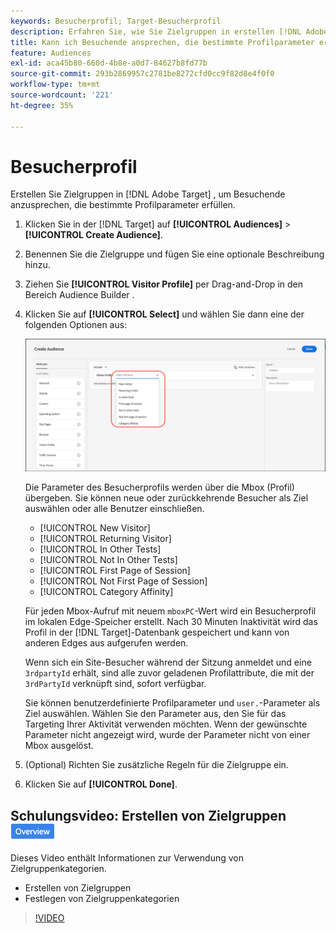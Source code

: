 ```yaml
---
keywords: Besucherprofil; Target-Besucherprofil
description: Erfahren Sie, wie Sie Zielgruppen in erstellen [!DNL Adobe Target]  um Besuchende anzusprechen, die bestimmte Profilparameter erfüllen, z. B. neue oder wiederkehrende Besuchende, Kategorieaffinität und mehr.
title: Kann ich Besuchende ansprechen, die bestimmte Profilparameter erfüllen?
feature: Audiences
exl-id: aca45b80-660d-4b8e-a0d7-84627b8fd77b
source-git-commit: 293b2869957c2781be8272cfd0cc9f82d8e4f0f0
workflow-type: tm+mt
source-wordcount: '221'
ht-degree: 35%

---
```


# Besucherprofil

Erstellen Sie Zielgruppen in [!DNL Adobe Target] , um Besuchende anzusprechen, die bestimmte Profilparameter erfüllen.

1. Klicken Sie in der [!DNL Target] auf **[!UICONTROL Audiences]** > **[!UICONTROL Create Audience]**.
1. Benennen Sie die Zielgruppe und fügen Sie eine optionale Beschreibung hinzu.
1. Ziehen Sie **[!UICONTROL Visitor Profile]** per Drag-and-Drop in den Bereich Audience Builder .

1. Klicken Sie auf **[!UICONTROL Select]** und wählen Sie dann eine der folgenden Optionen aus:

   ![target_visitor_profile Bild](assets/target_visitor_profile.png)

   Die Parameter des Besucherprofils werden über die Mbox (Profil) übergeben. Sie können neue oder zurückkehrende Besucher als Ziel auswählen oder alle Benutzer einschließen.

   * [!UICONTROL New Visitor]
   * [!UICONTROL Returning Visitor]
   * [!UICONTROL In Other Tests]
   * [!UICONTROL Not In Other Tests]
   * [!UICONTROL First Page of Session]
   * [!UICONTROL Not First Page of Session]
   * [!UICONTROL Category Affinity]

   Für jeden Mbox-Aufruf mit neuem `mboxPC`-Wert wird ein Besucherprofil im lokalen Edge-Speicher erstellt. Nach 30 Minuten Inaktivität wird das Profil in der [!DNL Target]-Datenbank gespeichert und kann von anderen Edges aus aufgerufen werden.

   Wenn sich ein Site-Besucher während der Sitzung anmeldet und eine `3rdpartyId` erhält, sind alle zuvor geladenen Profilattribute, die mit der `3rdPartyId` verknüpft sind, sofort verfügbar.

   Sie können benutzerdefinierte Profilparameter und `user.`-Parameter als Ziel auswählen. Wählen Sie den Parameter aus, den Sie für das Targeting Ihrer Aktivität verwenden möchten. Wenn der gewünschte Parameter nicht angezeigt wird, wurde der Parameter nicht von einer Mbox ausgelöst.

1. (Optional) Richten Sie zusätzliche Regeln für die Zielgruppe ein.
1. Klicken Sie auf **[!UICONTROL Done]**.

## Schulungsvideo: Erstellen von Zielgruppen ![Übersichts-Badge](/help/main/assets/overview.png)

Dieses Video enthält Informationen zur Verwendung von Zielgruppenkategorien.

* Erstellen von Zielgruppen
* Festlegen von Zielgruppenkategorien

>[!VIDEO](https://video.tv.adobe.com/v/17392)
